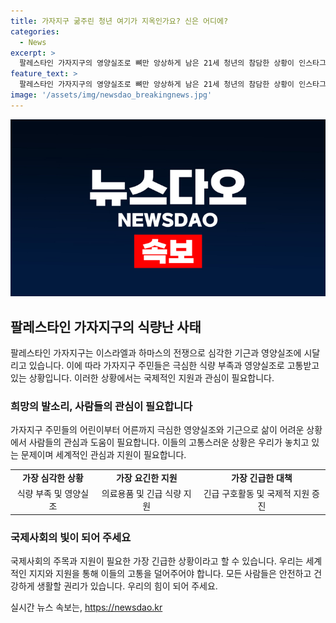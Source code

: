 ```yaml
---
title: 가자지구 굶주린 청년 여기가 지옥인가요? 신은 어디에?
categories:
  - News
excerpt: >
  팔레스타인 가자지구의 영양실조로 뼈만 앙상하게 남은 21세 청년의 참담한 상황이 인스타그램을 통해 공개되었다. 49만 5000명이 심각한 식량 불안에 직면했고, 뉴욕타임스는 기근을 겪고 있다고 전했다. 하마스와 이스라엘의 휴전 협상에는 일부 진전이 있으며, 수정된 휴전안에는 군인과 이스라엘 인질 석방 제안이 포함되어 있다. 이는 사람들의 이목을 끄는 이야기로, 눈길을 끄는 기사로 제목해도 좋을 것 같다.
feature_text: >
  팔레스타인 가자지구의 영양실조로 뼈만 앙상하게 남은 21세 청년의 참담한 상황이 인스타그램을 통해 공개되었다. 49만 5000명이 심각한 식량 불안에 직면했고, 뉴욕타임스는 기근을 겪고 있다고 전했다. 하마스와 이스라엘의 휴전 협상에는 일부 진전이 있으며, 수정된 휴전안에는 군인과 이스라엘 인질 석방 제안이 포함되어 있다. 이는 사람들의 이목을 끄는 이야기로, 눈길을 끄는 기사로 제목해도 좋을 것 같다.
image: '/assets/img/newsdao_breakingnews.jpg'
---
```


<p><img src="/assets/img/newsdao_breakingnews.jpg" alt="implanttips 속보" /></p>

<h2 data-ke-size="size26">팔레스타인 가자지구의 식량난 사태</h2>

<p data-ke-size="size16">팔레스타인 가자지구는 이스라엘과 하마스의 전쟁으로 심각한 기근과 영양실조에 시달리고 있습니다. 이에 따라 가자지구 주민들은 극심한 식량 부족과 영양실조로 고통받고 있는 상황입니다. 이러한 상황에서는 국제적인 지원과 관심이 필요합니다.</p>

<h3>희망의 발소리, 사람들의 관심이 필요합니다</h3>

<p data-ke-size="size16">가자지구 주민들의 어린이부터 어른까지 극심한 영양실조와 기근으로 삶이 어려운 상황에서 사람들의 관심과 도움이 필요합니다. 이들의 고통스러운 상황은 우리가 놓치고 있는 문제이며 세계적인 관심과 지원이 필요합니다.</p>

<table>
    <tr>
        <td style="text-align: center; height: 17px;"><b>가장 심각한 상황</b></td>
        <td style="text-align: center; height: 17px;"><b>가장 요긴한 지원</b></td>
        <td style="text-align: center; height: 17px;"><b>가장 긴급한 대책</b></td>
    </tr>
    <tr>
        <td style="text-align: center; height: 17px;">식량 부족 및 영양실조</td>
        <td style="text-align: center; height: 17px;">의료용품 및 긴급 식량 지원</td>
        <td style="text-align: center; height: 17px;">긴급 구호활동 및 국제적 지원 증진</td>
    </tr>
</table>

<h3>국제사회의 빛이 되어 주세요</h3>

<p data-ke-size="size16">국제사회의 주목과 지원이 필요한 가장 긴급한 상황이라고 할 수 있습니다. 우리는 세계적인 지지와 지원을 통해 이들의 고통을 덜어주어야 합니다. 모든 사람들은 안전하고 건강하게 생활할 권리가 있습니다. 우리의 힘이 되어 주세요.</p>
실시간 뉴스 속보는, <a href="https://newsdao.kr" rel="dofollow">https://newsdao.kr</a>


